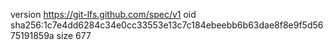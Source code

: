 version https://git-lfs.github.com/spec/v1
oid sha256:1c7e4dd6284c34e0cc33553e13c7c184ebeebb6b63dae8f8e9f5d5675191859a
size 677
